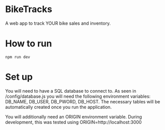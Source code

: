 # BikeTracks
A web app to track YOUR bike sales and inventory.


# How to run
```
npm run dev
```

# Set up
You will need to have a SQL database to connect to. As seen in /config/database.js you will need the following environment variables: DB_NAME, DB_USER, DB_PWORD, DB_HOST. The necessary tables will be automatically created once you run the application. 

You will additionally need an ORIGIN environment variable. During development, this was tested using ORIGIN=http://localhost:3000